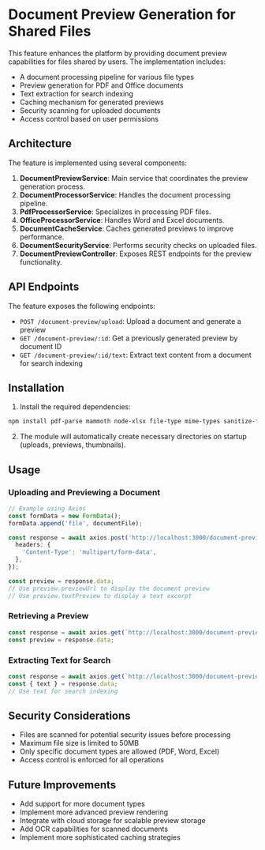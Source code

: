 # Document Preview Generation for Shared Files

This feature enhances the platform by providing document preview capabilities for files shared by users. The implementation includes:

- A document processing pipeline for various file types
- Preview generation for PDF and Office documents
- Text extraction for search indexing
- Caching mechanism for generated previews
- Security scanning for uploaded documents
- Access control based on user permissions

## Architecture

The feature is implemented using several components:

1. **DocumentPreviewService**: Main service that coordinates the preview generation process.
2. **DocumentProcessorService**: Handles the document processing pipeline.
3. **PdfProcessorService**: Specializes in processing PDF files.
4. **OfficeProcessorService**: Handles Word and Excel documents.
5. **DocumentCacheService**: Caches generated previews to improve performance.
6. **DocumentSecurityService**: Performs security checks on uploaded files.
7. **DocumentPreviewController**: Exposes REST endpoints for the preview functionality.

## API Endpoints

The feature exposes the following endpoints:

- `POST /document-preview/upload`: Upload a document and generate a preview
- `GET /document-preview/:id`: Get a previously generated preview by document ID
- `GET /document-preview/:id/text`: Extract text content from a document for search indexing

## Installation

1. Install the required dependencies:

```bash
npm install pdf-parse mammoth node-xlsx file-type mime-types sanitize-filename
```

2. The module will automatically create necessary directories on startup (uploads, previews, thumbnails).

## Usage

### Uploading and Previewing a Document

```typescript
// Example using Axios
const formData = new FormData();
formData.append('file', documentFile);

const response = await axios.post('http://localhost:3000/document-preview/upload', formData, {
  headers: {
    'Content-Type': 'multipart/form-data',
  },
});

const preview = response.data;
// Use preview.previewUrl to display the document preview
// Use preview.textPreview to display a text excerpt
```

### Retrieving a Preview

```typescript
const response = await axios.get(`http://localhost:3000/document-preview/${documentId}`);
const preview = response.data;
```

### Extracting Text for Search

```typescript
const response = await axios.get(`http://localhost:3000/document-preview/${documentId}/text`);
const { text } = response.data;
// Use text for search indexing
```

## Security Considerations

- Files are scanned for potential security issues before processing
- Maximum file size is limited to 50MB
- Only specific document types are allowed (PDF, Word, Excel)
- Access control is enforced for all operations

## Future Improvements

- Add support for more document types
- Implement more advanced preview rendering
- Integrate with cloud storage for scalable preview storage
- Add OCR capabilities for scanned documents
- Implement more sophisticated caching strategies